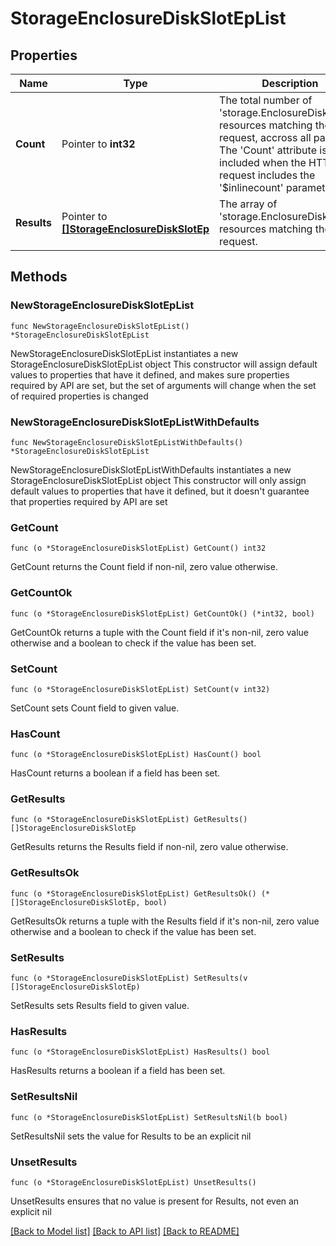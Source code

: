 # StorageEnclosureDiskSlotEpList

## Properties

Name | Type | Description | Notes
------------ | ------------- | ------------- | -------------
**Count** | Pointer to **int32** | The total number of &#39;storage.EnclosureDiskSlotEp&#39; resources matching the request, accross all pages. The &#39;Count&#39; attribute is included when the HTTP GET request includes the &#39;$inlinecount&#39; parameter. | [optional] 
**Results** | Pointer to [**[]StorageEnclosureDiskSlotEp**](StorageEnclosureDiskSlotEp.md) | The array of &#39;storage.EnclosureDiskSlotEp&#39; resources matching the request. | [optional] 

## Methods

### NewStorageEnclosureDiskSlotEpList

`func NewStorageEnclosureDiskSlotEpList() *StorageEnclosureDiskSlotEpList`

NewStorageEnclosureDiskSlotEpList instantiates a new StorageEnclosureDiskSlotEpList object
This constructor will assign default values to properties that have it defined,
and makes sure properties required by API are set, but the set of arguments
will change when the set of required properties is changed

### NewStorageEnclosureDiskSlotEpListWithDefaults

`func NewStorageEnclosureDiskSlotEpListWithDefaults() *StorageEnclosureDiskSlotEpList`

NewStorageEnclosureDiskSlotEpListWithDefaults instantiates a new StorageEnclosureDiskSlotEpList object
This constructor will only assign default values to properties that have it defined,
but it doesn't guarantee that properties required by API are set

### GetCount

`func (o *StorageEnclosureDiskSlotEpList) GetCount() int32`

GetCount returns the Count field if non-nil, zero value otherwise.

### GetCountOk

`func (o *StorageEnclosureDiskSlotEpList) GetCountOk() (*int32, bool)`

GetCountOk returns a tuple with the Count field if it's non-nil, zero value otherwise
and a boolean to check if the value has been set.

### SetCount

`func (o *StorageEnclosureDiskSlotEpList) SetCount(v int32)`

SetCount sets Count field to given value.

### HasCount

`func (o *StorageEnclosureDiskSlotEpList) HasCount() bool`

HasCount returns a boolean if a field has been set.

### GetResults

`func (o *StorageEnclosureDiskSlotEpList) GetResults() []StorageEnclosureDiskSlotEp`

GetResults returns the Results field if non-nil, zero value otherwise.

### GetResultsOk

`func (o *StorageEnclosureDiskSlotEpList) GetResultsOk() (*[]StorageEnclosureDiskSlotEp, bool)`

GetResultsOk returns a tuple with the Results field if it's non-nil, zero value otherwise
and a boolean to check if the value has been set.

### SetResults

`func (o *StorageEnclosureDiskSlotEpList) SetResults(v []StorageEnclosureDiskSlotEp)`

SetResults sets Results field to given value.

### HasResults

`func (o *StorageEnclosureDiskSlotEpList) HasResults() bool`

HasResults returns a boolean if a field has been set.

### SetResultsNil

`func (o *StorageEnclosureDiskSlotEpList) SetResultsNil(b bool)`

 SetResultsNil sets the value for Results to be an explicit nil

### UnsetResults
`func (o *StorageEnclosureDiskSlotEpList) UnsetResults()`

UnsetResults ensures that no value is present for Results, not even an explicit nil

[[Back to Model list]](../README.md#documentation-for-models) [[Back to API list]](../README.md#documentation-for-api-endpoints) [[Back to README]](../README.md)


